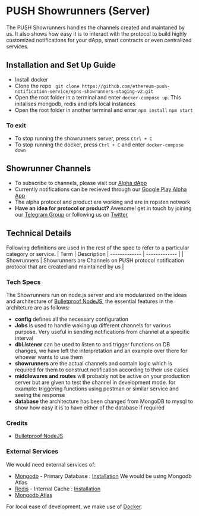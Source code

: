 # PUSH Showrunners (Server)

The PUSH Showrunners handles the channels created and maintaned by us. It also shows how easy it is to interact with the protocol to build highly customized notifications for your dApp, smart contracts or even centralized services.

## Installation and Set Up Guide

- Install docker 
- Clone the repo
``` git clone https://github.com/ethereum-push-notification-service/epns-showrunners-staging-v2.git```
- Open the root folder in a terminal and enter 
```docker-compose up```. This initalises mongodb, redis and ipfs local instances
- Open the root folder in another terminal and enter
```npm install```
```npm start```

### To exit 
- To stop running the showrunners server, press ```Ctrl + C```
- To stop running the docker, press ```Ctrl + C``` and enter
```docker-compose down```


## Showrunner Channels


- To subscribe to channels, please visit our [Alpha dApp](https://app.epns.io)
- Currently notifications can be recieved through our [Google Play Alpha App](https://play.google.com/store/apps/details?id=io.epns.epns)
- The alpha protocol and product are working and are in ropsten network
- **Have an idea for protocol or product?** Awesome! get in touch by joining our [Telegram Group](https://t.me/epnsproject) or following us on [Twitter](https://twitter.com/epnsproject)

## Technical Details

Following definitions are used in the rest of the spec to refer to a particular category or service.
| Term | Description
| ------------- | ------------- |
| Showrunners | Showrunners are Channels on PUSH protocol notification protocol that are created and maintained by us |

### Tech Specs

The Showrunners run on node.js server and are modularized on the ideas and architecture of [Bulletproof NodeJS](https://github.com/santiq/bulletproof-nodejs), the essential features in the architeture are as follows:

- **config** defines all the necessary configuration
- **Jobs** is used to handle waking up different channels for various purpose. Very useful in sending notifications from channel at a specific interval
- **dbListener** can be used to listen to and trigger functions on DB changes, we have left the interpretation and an example over there for whoever wants to use them
- **showrunners** are the actual channels and contain logic which is required for them to construct notification according to their use cases
- **middlewares and routes** will probably not be active on your production server but are given to test the channel in development mode. for example: triggering functions using postman or similar service and seeing the response
- **database** the architecture has been changed from MongoDB to mysql to show how easy it is to have either of the database if required

### Credits

- [Bulletproof NodeJS](https://github.com/santiq/bulletproof-nodejs)

### External Services

We would need external services of:

- [Mongodb](https://www.mongodb.com/) - Primary Database : [Installation](https://docs.mongodb.com/manual/installation/) We would be using Mongodb Atlas
- [Redis](https://www.mongodb.com/) - Internal Cache : [Installation](https://redis.io/topics/quickstart)
- [Mongodb Atlas](https://www.mongodb.com/cloud/atlas)

For local ease of development, we make use of [Docker](https://docs.docker.com/get-docker/).

